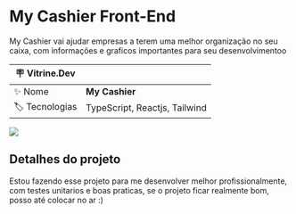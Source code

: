 # My Cashier Front-End
My Cashier vai ajudar empresas a terem uma melhor organização no seu caixa, com informações e graficos importantes para seu desenvolvimentoo

| :placard: Vitrine.Dev |     |
| -------------  | --- |
| :sparkles: Nome        | **My Cashier**
| :label: Tecnologias | TypeScript, Reactjs, Tailwind

<!-- Inserir imagem com a #vitrinedev ao final do link -->
![](https://cdn.discordapp.com/attachments/751139056414490676/1044393348653400175/unknown.png#vitrinedev)

## Detalhes do projeto

Estou fazendo esse projeto para me desenvolver melhor profissionalmente, com testes unitarios e boas praticas, se o projeto ficar realmente bom, posso até colocar no ar :)
